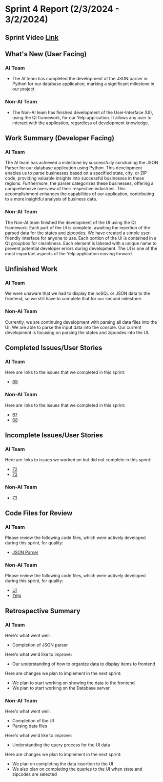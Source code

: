 # Sprint 4 Report (2/3/2024 - 3/2/2024)
## Sprint Video [Link](https://youtu.be/iRcMLkzRI_c)

## What's New (User Facing)
### AI Team
 * The AI team has completed the development of the JSON parser in Python for our database application, marking a significant milestone in our project.

### Non-AI Team
 * The Non-AI team has finished development of the User-Interface (UI), using the Qt framework, for our Yelp application. It allows any user to interact with the application, regardless of development knowledge.

## Work Summary (Developer Facing)
### AI Team
The AI team has achieved a milestone by successfully concluding the JSON Parser for our database application using Python. This development enables us to parse businesses based on a specified state, city, or ZIP code, providing valuable insights into successful businesses in these regions. Furthermore, the parser categorizes these businesses, offering a comprehensive overview of their respective industries. This accomplishment enhances the capabilities of our application, contributing to a more insightful analysis of business data.

### Non-AI Team
The Non-AI team finished the development of the UI using the Qt framework. Each part of the UI is complete, awaiting the insertion of the parsed data for the states and zipcodes. We have created a simple user-friendly interface for anyone to use. Each portion of the UI is contained in a Qt groupbox for cleanliness. Each element is labeled with a unique name to prevent potential developer errors during development. The UI is one of the most important aspects of the Yelp application moving forward.  

## Unfinished Work
### AI Team
We were unaware that we had to display the noSQL or JSON data to the frontend, so we still have to complete that for our second milestone.

### Non-AI Team
Currently, we are continuing development with parsing all data files into the UI. We are able to parse the input data into the console. Our current development is focusing on parsing the states and zipcodes into the UI.  

## Completed Issues/User Stories
### AI Team
Here are links to the issues that we completed in this sprint:
 * [69](https://github.com/WSUCptSCapstone-F23-S24/inst-aiassistedassignmentcompletion/issues/69)
 
### Non-AI Team
Here are links to the issues that we completed in this sprint:
* [67](https://github.com/WSUCptSCapstone-F23-S24/inst-aiassistedassignmentcompletion/issues/67)
* [68](https://github.com/WSUCptSCapstone-F23-S24/inst-aiassistedassignmentcompletion/issues/68)

 ## Incomplete Issues/User Stories
 ### AI Team
 Here are links to issues we worked on but did not complete in this sprint:
 * [72](https://github.com/WSUCptSCapstone-F23-S24/inst-aiassistedassignmentcompletion/issues/72)
 * [73](https://github.com/WSUCptSCapstone-F23-S24/inst-aiassistedassignmentcompletion/issues/73)
 
 ### Non-AI Team
* [73](https://github.com/WSUCptSCapstone-F23-S24/inst-aiassistedassignmentcompletion/issues/73)

## Code Files for Review
### AI Team
Please review the following code files, which were actively developed during this sprint, for quality:
 * [JSON Parser](https://github.com/WSUCptSCapstone-F23-S24/inst-aiassistedassignmentcompletion/blob/AI/JSONParser.py)

### Non-AI Team
Please review the following code files, which were actively developed during this sprint, for quality:
* [UI](https://github.com/WSUCptSCapstone-F23-S24/inst-aiassistedassignmentcompletion/tree/Non-AI)
* [Yelp](https://github.com/WSUCptSCapstone-F23-S24/inst-aiassistedassignmentcompletion/tree/Non-AI)

## Retrospective Summary
### AI Team
Here's what went well:
  * Completion of JSON parser
    
Here's what we'd like to improve:
   * Our understanding of how to organize data to display items to frontend
  
Here are changes we plan to implement in the next sprint:
   * We plan to start working on showing the data to the frontend
   * We plan to start working on the Database server

   
### Non-AI Team
Here's what went well:
  * Completion of the UI
  * Parsing data files
 
Here's what we'd like to improve:
   * Understanding the query process for the UI data 
  
Here are changes we plan to implement in the next sprint:
   * We plan on completing the data insertion to the UI
   * We also plan on completing the queries to the UI when state and zipcodes are selected

